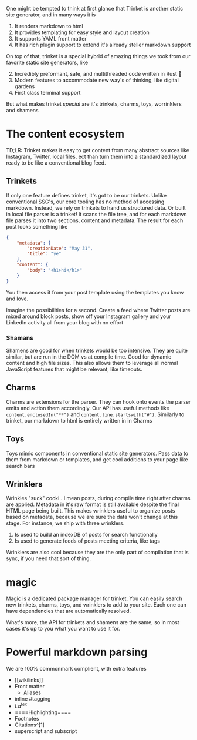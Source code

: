 One might be tempted to think at first glance that Trinket is another static site generator, and in many ways it is

1. It renders markdown to html
2. It provides templating for easy style and layout creation
3. It supports YAML front matter
4. It has rich plugin support to extend it's already steller markdown support

On top of that, trinket is a special hybrid of amazing things we took from our favorite static site generators, like

2. Incredibly preformant, safe, and multithreaded code written in Rust 🦀
3. Modern features to accommodate new way's of thinking, like digital gardens
4. First class terminal support

But what makes trinket *special* are it's trinkets, charms, toys, worrinklers and shamens

# The content ecosystem

TD;LR: Trinket makes it easy to get content from many abstract sources like Instagram, Twitter, local files, ect than turn them into a standardized layout ready to be like a conventional blog feed.

## Trinkets

If only one feature defines trinket, it's got to be our trinkets. Unlike conventional SSG's, our core tooling has no method of accessing markdown. Instead, we rely on trinkets to hand us structured data. Or built in local file parser is a trinket! It scans the file tree, and for each markdown file parses it into two sections, content and metadata. The result for each post looks something like

```json
{
	"metadata": {
		"creationDate": "May 31",
		"title": "ye"
	},
	"content": {
		"body": "<h1>hi</h1>"
	}
}
```

You then access it from your post template using the templates you know and love.

Imagine the possibilities for a second. Create a feed where Twitter posts are mixed around block posts, show off your Instagram gallery and your LinkedIn activity all from your blog with no effort

### Shamans

Shamens are good for when trinkets would be too intensive. They are quite similar, but are run in the DOM vs at compile time. Good for dynamic content and high file sizes. This also allows them to leverage all normal JavaScript features that might be relevant, like timeouts.

## Charms

Charms are extensions for the parser. They can hook onto events the parser emits and action them accordingly. Our API has useful methods like `content.enclosedIn("**")` and `content.line.startswith("#")`. Similarly to trinket, our markdown to html is entirely written in in Charms

## Toys

Toys mimic components in conventional static site generators. Pass data to them from markdown or templates, and get cool additions to your page like search bars

## Wrinklers

Wrinkles "suck" cooki.. I mean posts, during compile time right after charms are applied. Metadata in it's raw format is still available despite the final HTML page being built. This makes wrinklers useful to organize posts based on metadata, because we are sure the data won't change at this stage. For instance, we ship with three wrinklers.

1. Is used to build an indexDB of posts for search functionally
2. Is used to generate feeds of posts meeting criteria, like tags

Wrinklers are also cool because they are the only part of compilation that is sync, if you need that sort of thing.

# magic

Magic is a dedicated package manager for trinket. You can easily search new trinkets, charms, toys, and wrinklers to add to your site. Each one can have dependencies that are automatically resolved. 

What's more, the API for trinkets and shamens are the same, so in most cases it's up to you what you want to use it for.

# Powerful markdown parsing

We are 100% commonmark complient, with extra features

- \[\[wikilinks\]\]
- Front matter
  - Aliases
- inline \#tagging
- $La^{tex}$
- ==\=\=Highlighting\=\===
- Footnotes
- Citations^[1]
- superscript and subscript